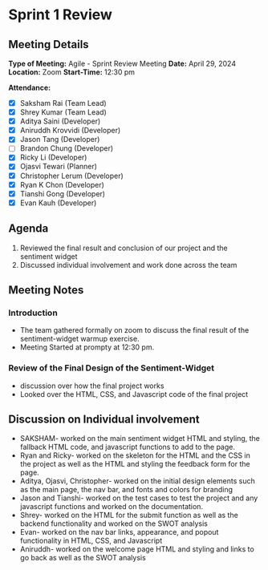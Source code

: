 # Sprint 1 Review

## Meeting Details
**Type of Meeting:** Agile - Sprint Review Meeting
**Date:** April 29, 2024  
**Location:** Zoom
**Start-Time:** 12:30 pm

**Attendance:**    
- [x] Saksham Rai (Team Lead)
- [x] Shrey Kumar (Team Lead)
- [x] Aditya Saini (Developer)
- [x] Aniruddh Krovvidi (Developer)
- [x] Jason Tang (Developer)
- [ ] Brandon Chung (Developer)
- [x] Ricky Li (Developer)
- [x] Ojasvi Tewari (Planner)
- [x] Christopher Lerum (Developer)
- [x] Ryan K Chon (Developer)
- [x] Tianshi Gong (Developer)
- [x] Evan Kauh (Developer) 

## Agenda
1. Reviewed the final result and conclusion of our project and the sentiment widget
2. Discussed individual involvement and work done across the team

## Meeting Notes

### Introduction
- The team gathered formally on zoom to discuss the final result of the sentiment-widget warmup exercise.
- Meeting Started at prompty at 12:30 pm.


### Review of the Final Design of the Sentiment-Widget
- discussion over how the final project works
- Looked over the HTML, CSS, and Javascript code of the final project


## Discussion on Individual involvement
- SAKSHAM- worked on the main sentiment widget HTML and styling, the fallback HTML code, and javascript functions to add to the page.
- Ryan and Ricky- worked on the skeleton for the HTML and the CSS in the project as well as the HTML and styling the feedback form for the page.
- Aditya, Ojasvi, Christopher- worked on the initial design elements such as the main page, the nav bar, and fonts and colors for branding
- Jason and Tianshi- worked on the test cases to test the project and any javascript functions and worked on the documentation.
- Shrey- worked on the HTML for the submit function as well as the backend functionality and worked on the SWOT analysis
- Evan- worked on the nav bar links, appearance, and popout functionality in HTML, CSS, and Javascript 
- Aniruddh- worked on the welcome page HTML and styling and links to go back as well as the SWOT analysis

